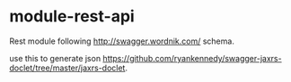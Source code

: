 module-rest-api
===============

Rest module following http://swagger.wordnik.com/ schema.


use this to generate json https://github.com/ryankennedy/swagger-jaxrs-doclet/tree/master/jaxrs-doclet.

